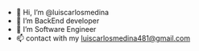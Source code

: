 - 👋 Hi, I’m @luiscarlosmedina
- 👀 I’m BackEnd developer 
- 🌱 I’m Software Engineer
- 📫 contact with my luiscarlosmedina481@gmail.com

<!---
luiscarlosmedina/luiscarlosmedina is a ✨ special ✨ repository because its `README.md` (this file) appears on your GitHub profile.
You can click the Preview link to take a look at your changes.
--->

